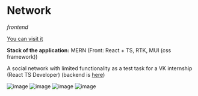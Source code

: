 # Network
*frontend*

[You can visit it](https://vk-social-network.vercel.app)

**Stack of the application:** MERN (Front: React + TS, RTK, MUI (css framework))

A social network with limited functionality as a test task for a VK internship (React TS Developer) (backend is [here](https://github.com/poletela-na-mars/vk-social-network-backend))

![image](https://github.com/poletela-na-mars/vk-social-network/assets/70761083/5cd6c78a-da63-4ea9-89ae-f4664e78e269)
![image](https://github.com/poletela-na-mars/vk-social-network/assets/70761083/3397ccbb-c43d-4ff1-8f11-83895df8d1a4)
![image](https://github.com/poletela-na-mars/vk-social-network/assets/70761083/24411368-dd86-4765-a2f0-aa821cf5cf35)
![image](https://github.com/poletela-na-mars/vk-social-network/assets/70761083/365453b6-4903-4a29-992c-0d1d14b7d2ba)
